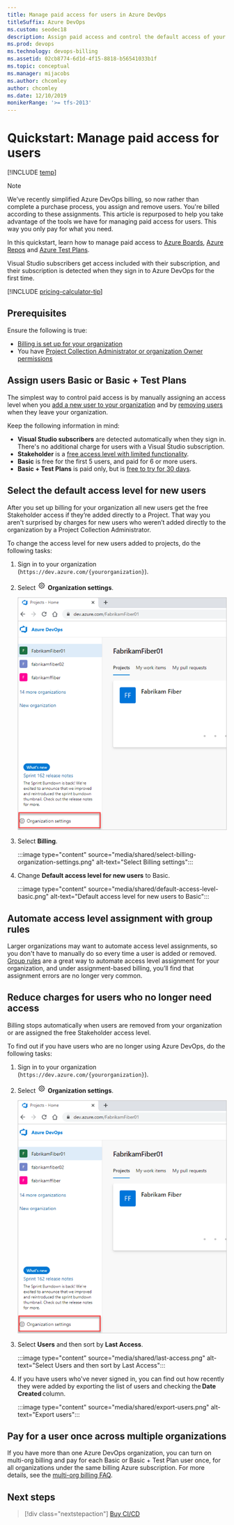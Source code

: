 ```yaml
---
title: Manage paid access for users in Azure DevOps
titleSuffix: Azure DevOps
ms.custom: seodec18
description: Assign paid access and control the default access of your new users in Azure DevOps
ms.prod: devops
ms.technology: devops-billing
ms.assetid: 02cb8774-6d1d-4f15-8818-b56541033b1f
ms.topic: conceptual
ms.manager: mijacobs
ms.author: chcomley
author: chcomley
ms.date: 12/10/2019
monikerRange: '>= tfs-2013'
---
```


# Quickstart: Manage paid access for users

[!INCLUDE [temp](../../includes/version-vsts-tfs-all-versions.md)]

> [!NOTE]
> We’ve recently simplified Azure DevOps billing, so now rather than complete a purchase process, you assign and remove users. You're billed according to these assignments. This article is repurposed to help you take advantage of the tools we have for managing paid access for users. This way you only pay for what you need.

In this quickstart, learn how to manage paid access to [Azure Boards](https://azure.microsoft.com/services/devops/boards/), [Azure Repos](https://azure.microsoft.com/services/devops/repos/) and [Azure Test Plans](https://azure.microsoft.com/services/devops/test-plans/).

Visual Studio subscribers get access included with their subscription, and their subscription is detected when they sign in to Azure DevOps for the first time.

[!INCLUDE [pricing-calculator-tip](../../includes/pricing-calculator-tip.md)]

## Prerequisites

Ensure the following is true:

* [Billing is set up for your organization](set-up-billing-for-your-organization-vs.md)
* You have [Project Collection Administrator or organization Owner permissions](../accounts/faq-add-delete-users.md#find-owner)

<a name="buy-access-vs-marketplace"></a>

## Assign users Basic or Basic + Test Plans

The simplest way to control paid access is by manually assigning an access level when you [add a new user to your organization](../accounts/add-organization-users.md) and by [removing users](../accounts/delete-organization-users.md) when they leave your organization. 

Keep the following information in mind:

- **Visual Studio subscribers** are detected automatically when they sign in. There's no additional charge for users with a Visual Studio subscription.
- **Stakeholder** is a [free access level with limited functionality](../security/get-started-stakeholder.md).
- **Basic** is free for the first 5 users, and paid for 6 or more users.
- **Basic + Test Plans** is paid only, but is [free to try for 30 days](try-additional-features-vs.md).

## Select the default access level for new users

After you set up billing for your organization all new users get the free Stakeholder access if they’re added directly to a Project. That way you aren't surprised by charges for new users who weren’t added directly to the organization by a Project Collection Administrator. 

To change the access level for new users added to projects, do the following tasks:

1. Sign in to your organization (```https://dev.azure.com/{yourorganization}```).

2. Select ![gear icon](../../media/icons/gear-icon.png) **Organization settings**.

   ![Open Organization settings](../../media/settings/open-admin-settings-vert.png)

3. Select **Billing**.

   :::image type="content" source="media/shared/select-billing-organization-settings.png" alt-text="Select Billing settings":::

4. Change **Default access level for new users** to Basic.

   :::image type="content" source="media/shared/default-access-level-basic.png" alt-text="Default access level for new users to Basic":::

## Automate access level assignment with group rules

Larger organizations may want to automate access level assignments, so you don't have to manually do so every time a user is added or removed. [Group rules](../accounts/assign-access-levels-and-extensions-by-group-membership.md) are a great way to automate access level assignment for your organization, and under assignment-based billing, you’ll find that assignment errors are no longer very common.

## Reduce charges for users who no longer need access

Billing stops automatically when users are removed from your organization or are assigned the free Stakeholder access level. 
 
To find out if you have users who are no longer using Azure DevOps, do the following tasks:

1. Sign in to your organization (```https://dev.azure.com/{yourorganization}```).

2. Select ![gear icon](../../media/icons/gear-icon.png) **Organization settings**.

   ![Open Organization settings](../../media/settings/open-admin-settings-vert.png)

3. Select **Users** and then sort by **Last Access**.

   :::image type="content" source="media/shared/last-access.png" alt-text="Select Users and then sort by Last Access":::
 
4. If you have users who've never signed in, you can find out how recently they were added by exporting the list of users and checking the **Date Created** column. 

   :::image type="content" source="media/shared/export-users.png" alt-text="Export users":::

## Pay for a user once across multiple organizations

If you have more than one Azure DevOps organization, you can turn on multi-org billing and pay for each Basic or Basic + Test Plan user once, for all organizations under the same billing Azure subscription. For more details, see the [multi-org billing FAQ](billing-faq.md#multi-org-billing).

## Next steps

> [!div class="nextstepaction"]
> [Buy CI/CD](buy-more-build-vs.md#prerequisites)

